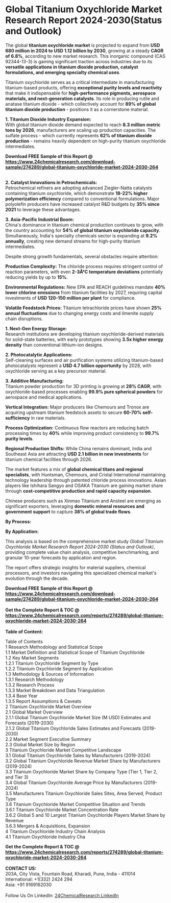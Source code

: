 <h1>Global Titanium Oxychloride Market Research Report 2024-2030(Status and Outlook)</h1><p>The global <strong>titanium oxychloride market</strong> is projected to expand from <strong>USD 680 million in 2024 to USD 1.12 billion by 2030</strong>, growing at a steady <strong>CAGR of 6.8%</strong>, according to new market research. This inorganic compound (CAS 92344-13-3) is gaining significant traction across industries due to its <strong>versatile applications in titanium dioxide production, catalyst formulations, and emerging specialty chemical uses</strong>.</p><p>Titanium oxychloride serves as a critical intermediate in manufacturing titanium-based products, offering <strong>exceptional purity levels and reactivity</strong> that make it indispensable for <strong>high-performance pigments, aerospace materials, and next-generation catalysts</strong>. Its role in producing rutile and anatase titanium dioxide - which collectively account for <strong>89% of global titanium dioxide production</strong> - positions it as a cornerstone material.</p><p><strong>1. Titanium Dioxide Industry Expansion:</strong><br>
With global titanium dioxide demand expected to reach <strong>8.3 million metric tons by 2026</strong>, manufacturers are scaling up production capacities. The sulfate process - which currently represents <strong>62% of titanium dioxide production</strong> - remains heavily dependent on high-purity titanium oxychloride intermediates.</p><div><b>Download FREE Sample of this Report @ 
            <a href="https://www.24chemicalresearch.com/download-sample/274289/global-titanium-oxychloride-market-2024-2030-264">
            https://www.24chemicalresearch.com/download-sample/274289/global-titanium-oxychloride-market-2024-2030-264</a></b></div><br><p><strong>2. Catalyst Innovations in Petrochemicals:</strong><br>
Petrochemical refiners are adopting advanced Ziegler-Natta catalysts containing titanium oxychloride, which demonstrate <strong>18-22% higher polymerization efficiency</strong> compared to conventional formulations. Major polyolefin producers have increased catalyst R&amp;D budgets by <strong>35% since 2021</strong> to leverage these advantages.</p><p><strong>3. Asia-Pacific Industrial Boom:</strong><br>
China's dominance in titanium chemical production continues to grow, with the country accounting for <strong>54% of global titanium oxychloride capacity</strong>. Simultaneously, India's specialty chemicals sector is expanding at <strong>9.2% annually</strong>, creating new demand streams for high-purity titanium intermediates.</p><p>Despite strong growth fundamentals, several obstacles require attention:</p><p><strong>Production Complexity:</strong> The chloride process requires stringent control of reaction parameters, with even <strong>2-3Â°C temperature deviations</strong> potentially reducing yields by up to <strong>15%</strong>.</p><p><strong>Environmental Regulations:</strong> New EPA and REACH guidelines mandate <strong>40% lower chlorine emissions</strong> from titanium facilities by 2027, requiring capital investments of <strong>USD 120-150 million per plant</strong> for compliance.</p><p><strong>Volatile Feedstock Prices:</strong> Titanium tetrachloride prices have shown <strong>25% annual fluctuations</strong> due to changing energy costs and ilmenite supply chain disruptions.</p><p><strong>1. Next-Gen Energy Storage:</strong><br>
Research institutions are developing titanium oxychloride-derived materials for solid-state batteries, with early prototypes showing <strong>3.5x higher energy density</strong> than conventional lithium-ion designs.</p><p><strong>2. Photocatalytic Applications:</strong><br>
Self-cleaning surfaces and air purification systems utilizing titanium-based photocatalysts represent a <strong>USD 4.7 billion opportunity</strong> by 2028, with oxychloride serving as a key precursor material.</p><p><strong>3. Additive Manufacturing:</strong><br>
Titanium powder production for 3D printing is growing at <strong>28% CAGR</strong>, with oxychloride-based processes enabling <strong>99.9% pure spherical powders</strong> for aerospace and medical applications.</p><p><strong>Vertical Integration:</strong> Major producers like Chemours and Tronox are acquiring upstream titanium feedstock assets to secure <strong>60-70% self-sufficiency</strong> in raw materials.</p><p><strong>Process Optimization:</strong> Continuous flow reactors are reducing batch processing times by <strong>40%</strong> while improving product consistency to <strong>99.7% purity levels</strong>.</p><p><strong>Regional Production Shifts:</strong> While China remains dominant, India and Southeast Asia are attracting <strong>USD 2.1 billion in new investments</strong> for titanium chemical facilities through 2026.</p><p>The market features a mix of <strong>global chemical titans and regional specialists</strong>, with Huntsman, Chemours, and Cristal International maintaining technology leadership through patented chloride process innovations. Asian players like Ishihara Sangyo and OSAKA Titanium are gaining market share through <strong>cost-competitive production and rapid capacity expansion</strong>.</p><p>Chinese producers such as Xinmao Titanium and Ansteel are emerging as significant exporters, leveraging <strong>domestic mineral resources and government support</strong> to capture <strong>38% of global trade flows</strong>.</p><p><strong>By Process:</strong></p><p><strong>By Application:</strong></p><p>This analysis is based on the comprehensive market study <em>Global Titanium Oxychloride Market Research Report 2024-2030 (Status and Outlook)</em>, providing complete value chain analysis, competitive benchmarking, and granular 10-year forecasts by application and region.</p><p>The report offers strategic insights for material suppliers, chemical processors, and investors navigating this specialized chemical market's evolution through the decade.</p><div><b>Download FREE Sample of this Report @ 
            <a href="https://www.24chemicalresearch.com/download-sample/274289/global-titanium-oxychloride-market-2024-2030-264">
            https://www.24chemicalresearch.com/download-sample/274289/global-titanium-oxychloride-market-2024-2030-264</a></b></div><br><div><b>Get the Complete Report & TOC @ 
            <a href="https://www.24chemicalresearch.com/reports/274289/global-titanium-oxychloride-market-2024-2030-264">
            https://www.24chemicalresearch.com/reports/274289/global-titanium-oxychloride-market-2024-2030-264</a></b></div><br>
            <b>Table of Content:</b><p>Table of Contents<br />
1 Research Methodology and Statistical Scope<br />
1.1 Market Definition and Statistical Scope of Titanium Oxychloride<br />
1.2 Key Market Segments<br />
1.2.1 Titanium Oxychloride Segment by Type<br />
1.2.2 Titanium Oxychloride Segment by Application<br />
1.3 Methodology & Sources of Information<br />
1.3.1 Research Methodology<br />
1.3.2 Research Process<br />
1.3.3 Market Breakdown and Data Triangulation<br />
1.3.4 Base Year<br />
1.3.5 Report Assumptions & Caveats<br />
2 Titanium Oxychloride Market Overview<br />
2.1 Global Market Overview<br />
2.1.1 Global Titanium Oxychloride Market Size (M USD) Estimates and Forecasts (2019-2030)<br />
2.1.2 Global Titanium Oxychloride Sales Estimates and Forecasts (2019-2030)<br />
2.2 Market Segment Executive Summary<br />
2.3 Global Market Size by Region<br />
3 Titanium Oxychloride Market Competitive Landscape<br />
3.1 Global Titanium Oxychloride Sales by Manufacturers (2019-2024)<br />
3.2 Global Titanium Oxychloride Revenue Market Share by Manufacturers (2019-2024)<br />
3.3 Titanium Oxychloride Market Share by Company Type (Tier 1, Tier 2, and Tier 3)<br />
3.4 Global Titanium Oxychloride Average Price by Manufacturers (2019-2024)<br />
3.5 Manufacturers Titanium Oxychloride Sales Sites, Area Served, Product Type<br />
3.6 Titanium Oxychloride Market Competitive Situation and Trends<br />
3.6.1 Titanium Oxychloride Market Concentration Rate<br />
3.6.2 Global 5 and 10 Largest Titanium Oxychloride Players Market Share by Revenue<br />
3.6.3 Mergers & Acquisitions, Expansion<br />
4 Titanium Oxychloride Industry Chain Analysis<br />
4.1 Titanium Oxychloride Industry Cha</p><div><b>Get the Complete Report & TOC @ 
            <a href="https://www.24chemicalresearch.com/reports/274289/global-titanium-oxychloride-market-2024-2030-264">
            https://www.24chemicalresearch.com/reports/274289/global-titanium-oxychloride-market-2024-2030-264</a></b></div><br><b>CONTACT US:</b><br>
            203A, City Vista, Fountain Road, Kharadi, Pune, India - 411014<br>
            International: +1(332) 2424 294<br>
            Asia: +91 9169162030 <br><br>
            Follow Us On LinkedIn: <a href="https://www.linkedin.com/company/24chemicalresearch/">24ChemicalResearch LinkedIn</a>